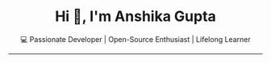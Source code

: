 <h1 align="center">Hi 👋, I'm Anshika Gupta</h1>
<p align="center">💻 Passionate Developer | Open-Source Enthusiast | Lifelong Learner</p>

---

<!--### 📫 Connect with me
 
[![LinkedIn](https://img.shields.io/badge/LinkedIn-%230077B5.svg?logo=linkedin&logoColor=white)](https://www.linkedin.com/in/anshika-gupta-537769281) [![email](https://img.shields.io/badge/Email-D14836?logo=gmail&logoColor=white)](mailto:ansrkghamirpur@gmail.com) 

---

### 💻 Tech Stack

#### 🧠 Programming Languages  
<p align="left">
  <img src="https://img.shields.io/badge/-Python-000000?style=flat-square&logo=python&logoColor=white" />
  <img src="https://img.shields.io/badge/-C-000000?style=flat-square&logo=c&logoColor=white" />
  <img src="https://img.shields.io/badge/-C++-000000?style=flat-square&logo=c%2B%2B&logoColor=white" />
  <img src="https://img.shields.io/badge/-HTML5-000000?style=flat-square&logo=html5&logoColor=white" />
  <img src="https://img.shields.io/badge/-CSS3-000000?style=flat-square&logo=css3&logoColor=white" />
  <img src="https://img.shields.io/badge/-Java-000000?style=flat-square&logo=java&logoColor=white" />
  <img src="https://img.shields.io/badge/-Markdown-000000?style=flat-square&logo=markdown&logoColor=white" />
</p>


#### 🌐 Hosting / SaaS  
<p align="left">
  <img src="https://img.shields.io/badge/-Netlify-000?style=flat-square&logo=netlify&logoColor=white" />
  <img src="https://img.shields.io/badge/-Render-000?style=flat-square&logo=render&logoColor=white" />
  <img src="https://img.shields.io/badge/-Vercel-000?style=flat-square&logo=vercel&logoColor=white" />
  <img src="https://img.shields.io/badge/-Firebase-000?style=flat-square&logo=firebase&logoColor=white" />
</p>

#### 🧩 Frameworks / Libraries / Platforms  
<p align="left">
  <img src="https://img.shields.io/badge/-React-000?style=flat-square&logo=react&logoColor=white" />
  <img src="https://img.shields.io/badge/-Vite-000?style=flat-square&logo=vite&logoColor=white" />
  <img src="https://img.shields.io/badge/-React%20Router-000?style=flat-square&logo=react-router&logoColor=white" />
  <img src="https://img.shields.io/badge/-MUI-000?style=flat-square&logo=mui&logoColor=white" />
  <img src="https://img.shields.io/badge/-Node.js-000?style=flat-square&logo=node.js&logoColor=white" />
  <img src="https://img.shields.io/badge/-Express.js-000?style=flat-square&logo=express&logoColor=white" />
  <img src="https://img.shields.io/badge/-JWT-000?style=flat-square&logo=jsonwebtokens&logoColor=white" />
  <img src="https://img.shields.io/badge/-React%20Hook%20Form-000?style=flat-square&logo=reacthookform&logoColor=white" />
  <img src="https://img.shields.io/badge/-Gunicorn-000?style=flat-square&logo=gunicorn&logoColor=white" />
  <img src="https://img.shields.io/badge/-NPM-000?style=flat-square&logo=npm&logoColor=white" />
  <img src="https://img.shields.io/badge/-Prisma-000?style=flat-square&logo=prisma&logoColor=white" />
  <img src="https://img.shields.io/badge/-Chart.js-000?style=flat-square&logo=chartdotjs&logoColor=white" />
  <img src="https://img.shields.io/badge/-Bootstrap-000?style=flat-square&logo=bootstrap&logoColor=white" />
  <img src="https://img.shields.io/badge/-TailwindCSS-000?style=flat-square&logo=tailwindcss&logoColor=white" />
</p>

#### 🗃️ Databases / ORM  
<p align="left">
  <img src="https://img.shields.io/badge/-MySQL-000?style=flat-square&logo=mysql&logoColor=white" />
  <img src="https://img.shields.io/badge/-MongoDB-000?style=flat-square&logo=mongodb&logoColor=white" />
  <img src="https://img.shields.io/badge/-SQLite-000?style=flat-square&logo=sqlite&logoColor=white" />
</p>

#### 🎨 Design  
<p align="left">
  <img src="https://img.shields.io/badge/-Canva-000?style=flat-square&logo=canva&logoColor=white" />
  <img src="https://img.shields.io/badge/-Figma-000?style=flat-square&logo=figma&logoColor=white" />
</p>

---

### 📊 GitHub Stats

<p align="center">
  <img src="https://github-readme-stats.vercel.app/api?username=flex0ing-ag&show_icons=true&theme=radical" height="180" />
  <img src="https://github-readme-stats.vercel.app/api/top-langs/?username=flex0ing-ag&layout=compact&theme=radical" height="180" />
</p>

---


_Thanks for visiting! ⭐ Don't forget to follow and check out my work._
-->
